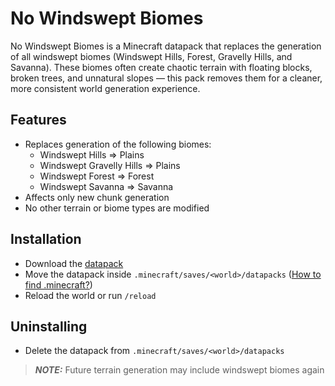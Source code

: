 # No Windswept Biomes

No Windswept Biomes is a Minecraft datapack that replaces the generation of all windswept biomes (Windswept Hills, Forest, Gravelly Hills, and Savanna). These biomes often create chaotic terrain with floating blocks, broken trees, and unnatural slopes — this pack removes them for a cleaner, more consistent world generation experience.

## Features

- Replaces generation of the following biomes:
  - Windswept Hills => Plains
  - Windswept Gravelly Hills => Plains
  - Windswept Forest => Forest
  - Windswept Savanna => Savanna
- Affects only new chunk generation
- No other terrain or biome types are modified

## Installation

- Download the [datapack](https://github.com/Neluxx/no-windswept-biomes/releases/latest)
- Move the datapack inside ``.minecraft/saves/<world>/datapacks`` ([How to find .minecraft?](https://minecraft.wiki/w/.minecraft#Locating))
- Reload the world or run ``/reload``

## Uninstalling

- Delete the datapack from ``.minecraft/saves/<world>/datapacks``

> **_NOTE:_** Future terrain generation may include windswept biomes again
